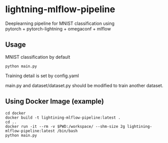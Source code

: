 # lightning-mlflow-pipeline  
Deeplearning pipeline for MNIST classification using  
pytorch + pytorch-lightning + omegaconf + mlflow 


## Usage
MNIST classification by default
```shell
python main.py
```
Training detail is set by config.yaml  

main.py and dataset/dataset.py should be modified to train another dataset.

## Using Docker Image (example)
```shell
cd docker
docker build -t lightining-mlflow-pipeline:latest .
cd ..
docker run -it --rm -v $PWD:/workspace/ --shm-size 2g lightining-mlflow-pipeline:latest /bin/bash
python main.py
```
